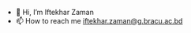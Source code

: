 - 👋 Hi, I’m Iftekhar Zaman
- 📫 How to reach me iftekhar.zaman@g.bracu.ac.bd

<!---
Hashashin-Eivor/Hashashin-Eivor is a ✨ special ✨ repository because its `README.md` (this file) appears on your GitHub profile.
You can click the Preview link to take a look at your changes.
--->
